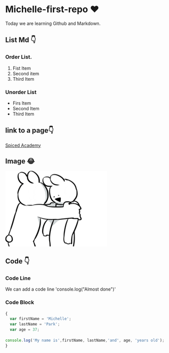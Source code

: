 # Michelle-first-repo ❤️

Today we are learning Github and Markdown.


## List Md 👇

### Order List.
1. Fist Item
2. Second item
3. Third Item

### Unorder List
- Firs Item
- Second Item
- Third Item


## link to a page👇
[Spiced Academy](https://www.spiced-academy.com/en)


## Image :joy: 
![Let's go](./giphy.gif)


## Code 👇


### Code Line
We can add a code line 'console.log("Almost done")'

### Code Block
``` javascript
{
  var firstName = 'Michelle';
  var lastName = 'Park';
  var age = 37;

console.log('My name is',firstName, lastName,'and', age, 'years old');
}
```
